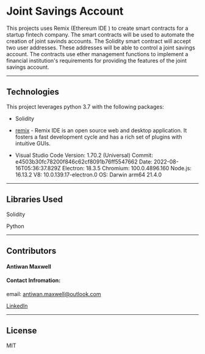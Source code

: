# Joint Savings Account


This projects uses Remix (Ethereum IDE ) to create smart contracts for a startup fintech company. The smart contracts will be used to automate the creation of joint savinds accounts. The Solidity smart contract will accept two user addresses. These addresses will be able to control a joint savings account. The contracts use ether management functions to implement a financial institution's requirements for providing the features of the joint savings account. 

---


## Technologies

This project leverages python 3.7 with the following packages:

* Solidity

* [remix](https://remix.ethereum.org/#optimize=false&runs=200&evmVersion=null&version=soljson-v0.8.7+commit.e28d00a7.js) - Remix IDE is an open source web and desktop application. It fosters a fast development cycle and has a rich set of plugins with intuitive GUIs.

* Visual Studio Code Version: 1.70.2 (Universal)
Commit: e4503b30fc78200f846c62cf8091b76ff5547662
Date: 2022-08-16T05:36:37.829Z
Electron: 18.3.5
Chromium: 100.0.4896.160
Node.js: 16.13.2
V8: 10.0.139.17-electron.0
OS: Darwin arm64 21.4.0

---


## Libraries Used
 

Solidity

Python


---

## Contributors

#### Antiwan Maxwell
#### Contact Infromation:

email: antiwan.maxwell@outlook.com

[LinkedIn](https://www.linkedin.com/in/antiwan-maxwell-205a11233/)


---


## License

MIT
